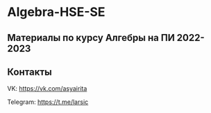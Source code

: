 # Algebra-HSE-SE

## Материалы по курсу Алгебры на ПИ 2022-2023

## Контакты

VK: https://vk.com/asyairita

Telegram: https://t.me/larsic